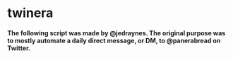 # twinera

#### The following script was made by @jedraynes. The original purpose was to mostly automate a daily direct message, or DM, to @panerabread on Twitter.
